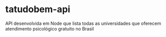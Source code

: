 # tatudobem-api
API desenvolvida em Node que lista todas as universidades que oferecem atendimento psicológico gratuito no Brasil
